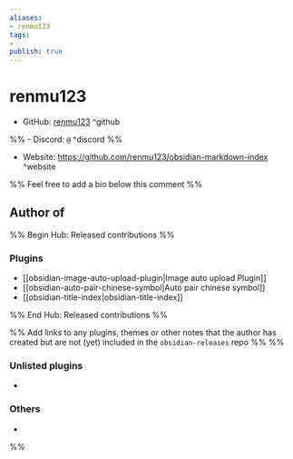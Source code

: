 ```yaml
---
aliases:
- renmu123
tags: 
- 
publish: true
---
```


# renmu123

- GitHub: [renmu123](https://github.com/renmu123/) ^github

%% - Discord: `@` ^discord %%

- Website: <https://github.com/renmu123/obsidian-markdown-index> ^website

<!-- - [[Publish sites|Publish site]]: ^publish -->

%% Feel free to add a bio below this comment %%


## Author of

%% Begin Hub: Released contributions %%
### Plugins
- [[obsidian-image-auto-upload-plugin|Image auto upload Plugin]]
- [[obsidian-auto-pair-chinese-symbol|Auto pair chinese symbol]]
- [[obsidian-title-index|obsidian-title-index]]

%% End Hub: Released contributions %%

%% Add links to any plugins, themes or other notes that the author has created but are not (yet) included in the `obsidian-releases` repo %%
%%
### Unlisted plugins

- 

### Others

- 
%%

<!--
## Sponsor this author

- [[GitHub sponsors]]: [Sponsor @renmu123 on GitHub Sponsors](https://github.com/sponsors/renmu123) ^github-sponsor
- [[Buy me a coffee]]: ^buy-me-a-coffee
- [[PayPal]]: ^paypal
- [[Patreon]]: ^patreon

-->

<!--
## Follow this author

- [[YouTube Channels|On YouTube]]: ^youtube
- Twitter: ^twitter
- ...
-->